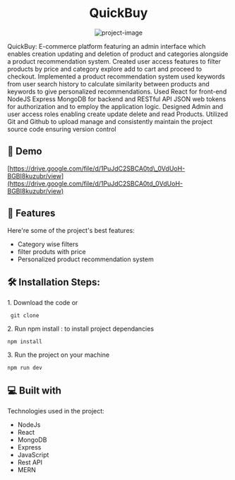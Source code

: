 <h1 align="center" id="title">QuickBuy</h1>

<p align="center"><img src="https://socialify.git.ci/RohanM-12/QuickBuy/image?description=1&amp;descriptionEditable=General%20Purpose%20E-Commerce%20platform%20with%20personalized%20%0Arecommendation%20system&amp;font=Raleway&amp;language=1&amp;logo=https%3A%2F%2Fupload.wikimedia.org%2Fwikipedia%2Fcommons%2F9%2F94%2FMERN-logo.png&amp;name=1&amp;owner=1&amp;pattern=Circuit%20Board&amp;theme=Light" alt="project-image"></p>

<p id="description">QuickBuy: E-commerce platform featuring an admin interface which enables creation updating and deletion of product and categories alongside a product recommendation system. Created user access features to filter products by price and category explore add to cart and proceed to checkout. Implemented a product recommendation system used keywords from user search history to calculate similarity between products and keywords to give personalized recommendations. Used React for front-end NodeJS Express MongoDB for backend and RESTful API JSON web tokens for authorization and to employ the application logic. Designed Admin and user access roles enabling create update delete and read Products. Utilized Git and Github to upload manage and consistently maintain the project source code ensuring version control</p>

<h2>🚀 Demo</h2>

[https://drive.google.com/file/d/1PuJdC2SBCA0td\_0VdUoH-BGBI8kuzubr/view](https://drive.google.com/file/d/1PuJdC2SBCA0td_0VdUoH-BGBI8kuzubr/view)


  
<h2>🧐 Features</h2>

Here're some of the project's best features:

*   Category wise filters
*   filter produts with price
*   Personalized product recommendation system

<h2>🛠️ Installation Steps:</h2>

<p>1. Download the code or</p>

```
 git clone 
```

<p>2. Run npm install : to install project dependancies</p>

```
npm install 
```

<p>3. Run the project on your machine</p>

```
npm run dev
```

  
  
<h2>💻 Built with</h2>

Technologies used in the project:

*   NodeJs
*   React
*   MongoDB
*   Express
*   JavaScript
*   Rest API
*   MERN
